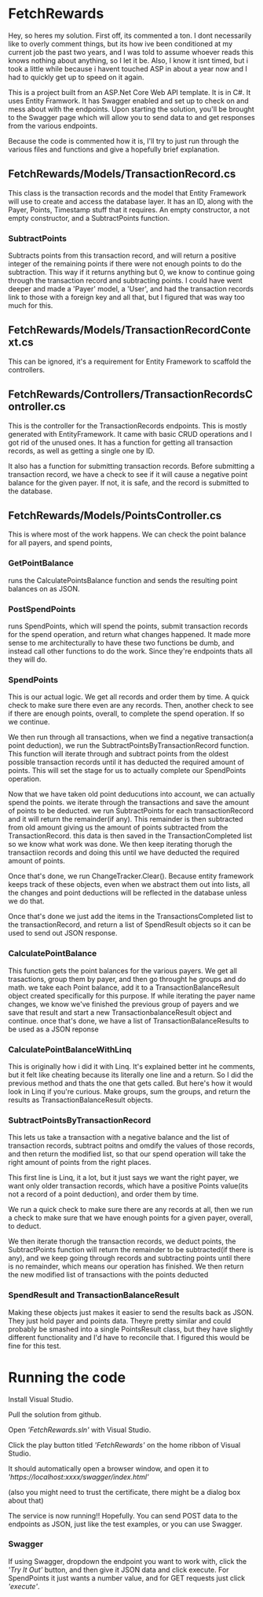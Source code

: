 # FetchRewards

Hey, so heres my solution. First off, its commented a ton. I dont necessarily like  to overly comment things, but its how ive been conditioned at my current job the past two years, and I was told to assume whoever reads this knows nothing about anything, so I let it be. Also, I know it isnt timed, but i took a little while because i havent touched ASP in about a year now and I had to quickly get up to speed on it again.

This is a project built from an ASP.Net Core Web API template. It is in C#. It uses Entity Framwork. It has Swagger enabled and set up to check on and mess about with the endpoints. Upon starting the solution, you'll be brought to the Swagger page which will allow you to send data to and get responses from the various endpoints.

Because the code is commented how it is, I'll try to just run through the various files and functions and give a hopefully brief explanation.



## FetchRewards/Models/TransactionRecord.cs
This class is the transaction records and the model that Entity Framework will use to create and access the database layer. It has an ID, along with the Payer, Points, Timestamp stuff that it requires. An empty constructor, a not empty constructor, and a SubtractPoints function. 

### SubtractPoints 
Subtracts points from this transaction record, and will return a positive integer of the remaining points if there were not enough points to do the subtraction. This way if it returns anything but 0, we know to continue going through the transaction record and subtracting points. I could have went deeper and made a 'Payer' model, a 'User', and had the transaction records link to those with a foreign key and all that, but I figured that was way too much for this. 


## FetchRewards/Models/TransactionRecordContext.cs
This can be ignored, it's a requirement for Entity Framework to scaffold the controllers.


## FetchRewards/Controllers/TransactionRecordsController.cs
This is the controller for the TransactionRecords endpoints. This is mostly generated with EntityFramework. It came with basic CRUD operations and I got rid of the unused ones. It has a function for getting all transaction records, as well as getting a single one by ID. 

It also has a function for submitting transaction records. Before submitting a transaction record, we have a check to see if it will cause a negative point balance for the given payer. If not, it is safe, and the record is submitted to the database.


## FetchRewards/Models/PointsController.cs
This is where most of the work happens. We can check the point balance for all payers, and spend points,

### GetPointBalance 
runs the CalculatePointsBalance function and sends the resulting point balances on as JSON.

### PostSpendPoints 
runs SpendPoints, which will spend the points, submit transaction records for the spend operation, and return what changes happened. It made more sense to me architecturally to have these two functions be dumb, and instead call other functions to do the work. Since they're endpoints thats all they will do.

### SpendPoints 
This is our actual logic. We get all records and order them by time. A quick check to make sure there even are any records. Then, another check to see if there are enough points, overall, to complete the spend operation. If so we continue.

We then run through all transactions, when we find a negative transaction(a point deduction), we run the SubtractPointsByTransactionRecord function. This function will iterate through and subtract points from the oldest possible transaction records until it has deducted the required amount of points. This will set the stage for us to actually complete our SpendPoints operation. 

Now that we have taken old point deducutions into account, we can actually spend the points. we iterate through the transactions and save the amount of points to be deducted. we run SubtractPoints for each transactionRecord and it will return the remainder(if any). This remainder is then subtracted from old amount giving us the amount of points subtracted from the TransactionRecord. this data is then saved in the TransactionCompleted list so we know what work was done.  We then keep iterating thorugh the transactiion records and doing this until we have deducted the required amount of points.

Once that's done, we run ChangeTracker.Clear(). Because entity framework keeps track of these objects, even when we abstract them out into lists, all the changes and point deductions will be reflected in the database unless we do that.

Once that's done we just add the items in the TransactionsCompleted list to the transactionRecord, and return a list of SpendResult objects so it can be used to send out JSON response.

### CalculatePointBalance
This function gets the point balances for the various payers. We get all trasactions, group them by payer, and then go throught he groups and do math. we take each Point balance, add it to a TransactionBalanceResult object created specifically for this purpose. If while iterating the payer name changes, we know we've finished the previous group of payers and we save that result and start a new TransactionbalanceResult object and continue. once that's done, we have a list of TransactionBalanceResults to be used as a JSON reponse

### CalculatePointBalanceWithLinq
This is originally how i did it with Linq. It's explained better int he comments, but it felt like cheating because its literally one line and a return. So I did the previous method and thats the one that gets called. But here's how it would look in Linq if you're curious. Make groups, sum the groups, and return the results as TransactionBalanceResult objects.

### SubtractPointsByTransactionRecord
This lets us take a transaction with a negative balance and the list of transaction records, subtract poitns and omdify the values of those records, and then return the modified list, so that our spend operation will take the right amount of points from the right places.

This first line is Linq, it a lot, but it just says we want the right payer, we want only older transaction records, which have a positive Points value(its not a record of a point deduction), and order them by time.

We run a quick check to make sure there are any records at all, then we run a check to make sure that we have enough points for a given payer, overall, to deduct. 

We then iterate thorugh the transaction records, we deduct points, the SubtractPoints function will return the remainder to be subtracted(if there is any), and we keep going through records and subtracting points until there is no remainder, which means our operation has finished. We then return the new modified list of transactions with the points deducted

### SpendResult and TransactionBalanceResult
Making these objects just makes it easier to send the results back as JSON. They just hold payer and points data. Theyre pretty similar and could probably be smashed into a single PointsResult class, but they have slightly different functionality and I'd have to reconcile that. I figured this would be fine for this test.


# Running the code
Install Visual Studio.

Pull the solution from github. 

Open *'FetchRewards.sln'* with Visual Studio.

Click the play button titled *'FetchRewards'* on the home ribbon of Visual Studio.

It should automatically open a browser window, and open it to *'https://localhost:xxxx/swagger/index.html'*

(also you might need to trust the certificate, there might be a dialog box about that)

The service is now running!! Hopefully. You can send POST data to the endpoints as JSON, just like the test examples, or you can use Swagger.

### Swagger
If using Swagger, dropdown the endpoint you want to work with, click the *'Try It Out'* button, and then give it JSON data and click execute. 
For SpendPoints it just wants a number value, and for GET requests just click *'execute'*. 

